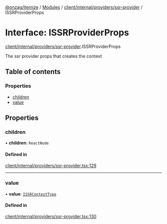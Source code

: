[@onzag/itemize](../README.md) / [Modules](../modules.md) / [client/internal/providers/ssr-provider](../modules/client_internal_providers_ssr_provider.md) / ISSRProviderProps

# Interface: ISSRProviderProps

[client/internal/providers/ssr-provider](../modules/client_internal_providers_ssr_provider.md).ISSRProviderProps

The ssr provider props that creates the context

## Table of contents

### Properties

- [children](client_internal_providers_ssr_provider.ISSRProviderProps.md#children)
- [value](client_internal_providers_ssr_provider.ISSRProviderProps.md#value)

## Properties

### children

• **children**: `ReactNode`

#### Defined in

[client/internal/providers/ssr-provider.tsx:129](https://github.com/onzag/itemize/blob/59702dd5/client/internal/providers/ssr-provider.tsx#L129)

___

### value

• **value**: [`ISSRContextType`](client_internal_providers_ssr_provider.ISSRContextType.md)

#### Defined in

[client/internal/providers/ssr-provider.tsx:130](https://github.com/onzag/itemize/blob/59702dd5/client/internal/providers/ssr-provider.tsx#L130)

